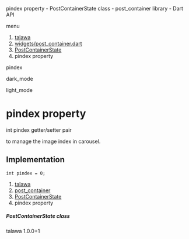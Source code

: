 




pindex property - PostContainerState class - post\_container library - Dart API







menu

1. [talawa](../../index.html)
2. [widgets/post\_container.dart](../../widgets_post_container/widgets_post_container-library.html)
3. [PostContainerState](../../widgets_post_container/PostContainerState-class.html)
4. pindex property

pindex


dark\_mode

light\_mode




# pindex property


int
pindex
getter/setter pair

to manage the image index in carousel.


## Implementation

```
int pindex = 0;
```

 


1. [talawa](../../index.html)
2. [post\_container](../../widgets_post_container/widgets_post_container-library.html)
3. [PostContainerState](../../widgets_post_container/PostContainerState-class.html)
4. pindex property

##### PostContainerState class





talawa
1.0.0+1






